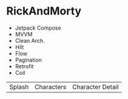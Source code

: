 # RickAndMorty
- Jetpack Compose
- MVVM
- Clean Arch.
- Hilt
- Flow
- Pagination
- Retrofit
- Coil

<table>
        <tr> 
            <td>Splash</td>
            <td>Characters</td>
            <td>Character Detail</td>
        </tr>
</table>
